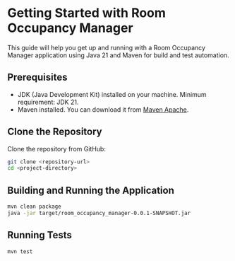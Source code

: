 # Getting Started with Room Occupancy Manager

This guide will help you get up and running with a Room Occupancy Manager application using Java 21 and Maven for build and test automation.

## Prerequisites

- JDK (Java Development Kit) installed on your machine. Minimum requirement: JDK 21.
- Maven installed. You can download it from [Maven Apache](https://maven.apache.org/download.cgi).

## Clone the Repository

Clone the repository from GitHub:

```bash
git clone <repository-url>
cd <project-directory>
```


## Building and Running the Application

```bash
mvn clean package
java -jar target/room_occupancy_manager-0.0.1-SNAPSHOT.jar
```

## Running Tests
```bash
mvn test
```
